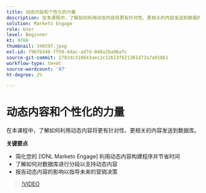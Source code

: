 ```yaml
---
title: 动态内容和个性化的力量
description: 在本课程中，了解如何利用动态内容将更有针对性、更相关的内容发送到数据库。
solution: Marketo Engage
role: User
level: Beginner
kt: 9766
thumbnail: 340597.jpeg
exl-id: f96fb348-ff59-4dac-ad7d-048a2ba96afc
source-git-commit: 1792dc318643aec2c12613f621361d72a7a918b1
workflow-type: tm+mt
source-wordcount: '87'
ht-degree: 2%

---
```


# 动态内容和个性化的力量

在本课程中，了解如何利用动态内容将更有针对性、更相关的内容发送到数据库。

**关键要点**

* 简化您的 [!DNL Marketo Engage] 利用动态内容构建程序并节省时间
* 了解如何对数据库进行分段以支持动态内容
* 报告动态内容的影响以指导未来的营销决策

>[!VIDEO](https://video.tv.adobe.com/v/340597/?quality=12&learn=on)
